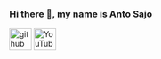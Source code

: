 ### Hi there 👋, my name is Anto Sajo



[<img src='https://cdn.jsdelivr.net/npm/simple-icons@3.0.1/icons/github.svg' alt='github' height='40'>](https://github.com/DhananjayPm)  [<img g src='https://cdn.jsdelivr.net/npm/simple-icons@3.0.1/icons/youtube.svg' alt='YouTube' height='40'>](https://www.youtube.com/channel/UC0FId_Llx-7tt2IdS3IerAQ)  




